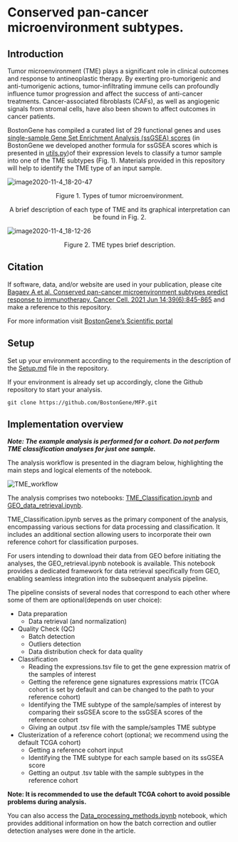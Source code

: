 # Conserved pan-cancer microenvironment subtypes.

## Introduction
Tumor microenvironment (TME) plays a significant role in clinical outcomes and response to antineoplastic therapy. By exerting pro-tumorigenic and anti-tumorigenic actions, tumor-infiltrating immune cells can profoundly influence tumor progression and affect the success of anti-cancer treatments. Cancer-associated fibroblasts (CAFs), as well as angiogenic signals from stromal cells, have also been shown to affect outcomes in cancer patients. 


BostonGene has compiled a curated list of 29 functional genes and uses [single-sample Gene Set Enrichment Analysis (ssGSEA) scores](https://www.ncbi.nlm.nih.gov/pmc/articles/PMC2783335/) (in BostonGene we developed another formula for ssGSEA scores which is presented in [utils.py](portraits/utils))of their expression levels to classify a tumor sample into one of the TME subtypes (Fig. 1). Materials provided in this repository will help to identify the TME type of an input sample.

![image2020-11-4_18-20-47](https://user-images.githubusercontent.com/127855909/228009303-964b1147-0f42-4361-819b-bc22be9ccd97.png)

<p align="center">Figure 1. Types of tumor microenvironment.</p>

<p align="center">A brief description of each type of TME and its graphical interpretation can be found in Fig. 2.</p>

![image2020-11-4_18-12-26](https://user-images.githubusercontent.com/127855909/228009221-3fe09cc9-a30a-4d3f-aa4b-3641c6278f7e.png)

<p align="center">Figure 2. TME types brief description.</p>

## Citation
If software, data, and/or website are used in your publication, please cite [Bagaev A et al. Conserved pan-cancer microenvironment subtypes predict response to immunotherapy. Cancer Cell. 2021 Jun 14;39(6):845-865](https://www.cell.com/cancer-cell/fulltext/S1535-6108(21)00222-1#articleInformation) and make a reference to this repository.


For more information visit [BostonGene’s Scientific portal](https://science.bostongene.com/tumor-portrait/)


## Setup
Set up your environment according to the requirements in the description of the [Setup.md](Setup.md) file in the repository.


If your environment is already set up accordingly, clone the Github repository to start your analysis.



    git clone https://github.com/BostonGene/MFP.git


## Implementation overview
***Note: The example analysis is performed for a cohort. Do not perform TME classification analyses for just one sample.***


The analysis workflow is presented in the diagram below, highlighting the main steps and logical elements of the notebook.

![TME_workflow](https://github.com/BostonGene/MFP/assets/127855909/4b9ed048-2190-444d-8ff0-90db01a6cd80)

The analysis comprises two notebooks: [TME_Classification.ipynb](TME_Classification.ipynb) and [GEO_data_retrieval.ipynb](GEO_data_retrieval.ipynb).

TME_Classification.ipynb serves as the primary component of the analysis, encompassing various sections for data processing and classification. It includes an additional section allowing users to incorporate their own reference cohort for classification purposes.

For users intending to download their data from GEO before initiating the analyses, the GEO_retrieval.ipynb notebook is available. This notebook provides a dedicated framework for data retrieval specifically from GEO, enabling seamless integration into the subsequent analysis pipeline.


The pipeline consists of several nodes that correspond to each other where some of them are optional(depends on user choice):

* Data preparation
  * Data retrieval (and normalization) 
* Quality Check (QC)
  * Batch detection
  * Outliers detection
  * Data distribution check for data quality
* Classification
  * Reading the expressions.tsv file to get the gene expression matrix of the samples of interest
  * Getting the reference gene signatures expressions matrix (TCGA cohort is set by default and can be changed to the path to your reference cohort)
  * Identifying the TME subtype of the sample/samples of interest by comparing their ssGSEA score to the ssGSEA scores of the reference cohort
  * Giving an output .tsv file with the sample/samples TME subtype
* Clusterization of a reference cohort (optional; we recommend using the default TCGA cohort)
  * Getting a reference cohort input
  * Identifying the TME subtype for each sample based on its ssGSEA score
  * Getting an output .tsv table with the sample subtypes in the reference cohort

**Note: It is recommended to use the default TCGA cohort to avoid possible problems during analysis.**


You can also access the [Data_processing_methods.ipynb](Data_processing_methods.ipynb) notebook, which provides additional information on how the batch correction and outlier detection analyses were done in the article.

